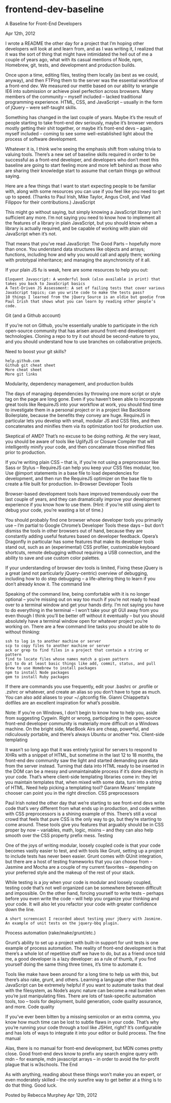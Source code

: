 frontend-dev-baseline
=====================

A Baseline for Front-End Developers

Apr 12th, 2012 

I wrote a README the other day for a project that I’m hoping other developers will look at and learn from, and as I was writing it, I realized that it was the sort of thing that might have intimidated the hell out of me a couple of years ago, what with its casual mentions of Node, npm, Homebrew, git, tests, and development and production builds.

Once upon a time, editing files, testing them locally (as best as we could, anyway), and then FTPing them to the server was the essential workflow of a front-end dev. We measured our mettle based on our ability to wrangle IE6 into submission or achieve pixel perfection across browsers. Many members of the community – myself included – lacked traditional programming experience. HTML, CSS, and JavaScript – usually in the form of jQuery – were self-taught skills.

Something has changed in the last couple of years. Maybe it’s the result of people starting to take front-end dev seriously, maybe it’s browser vendors mostly getting their shit together, or maybe it’s front-end devs – again, myself included – coming to see some well-established light about the process of software development.

Whatever it is, I think we’re seeing the emphasis shift from valuing trivia to valuing tools. There’s a new set of baseline skills required in order to be successful as a front-end developer, and developers who don’t meet this baseline are going to start feeling more and more left behind as those who are sharing their knowledge start to assume that certain things go without saying.

Here are a few things that I want to start expecting people to be familiar with, along with some resources you can use if you feel like you need to get up to speed. (Thanks to Paul Irish, Mike Taylor, Angus Croll, and Vlad Filippov for their contributions.)
JavaScript

This might go without saying, but simply knowing a JavaScript library isn’t sufficient any more. I’m not saying you need to know how to implement all the features of a library in plain JavaScript, but you should know when a library is actually required, and be capable of working with plain old JavaScript when it’s not.

That means that you’ve read JavaScript: The Good Parts – hopefully more than once. You understand data structures like objects and arrays; functions, including how and why you would call and apply them; working with prototypal inheritance; and managing the asynchronicity of it all.

If your plain JS fu is weak, here are some resources to help you out:

    Eloquent Javascript: A wonderful book (also available in print) that takes you back to JavaScript basics
    A Test-Driven JS Assessment: A set of failing tests that cover various JavaScript topics; can you write code to make the tests pass?
    10 things I learned from the jQuery Source is an oldie but goodie from Paul Irish that shows what you can learn by reading other people’s code.

Git (and a Github account)

If you’re not on Github, you’re essentially unable to participate in the rich open-source community that has arisen around front-end development technologies. Cloning a repo to try it out should be second-nature to you, and you should understand how to use branches on collaborative projects.

Need to boost your git skills?

    help.github.com
    Github git cheat sheet
    More cheat sheet
    More git links

Modularity, dependency management, and production builds

The days of managing dependencies by throwing one more script or style tag on the page are long gone. Even if you haven’t been able to incorporate great tools like RequireJS into your workflow at work, you should find time to investigate them in a personal project or in a project like Backbone Boilerplate, because the benefits they convey are huge. RequireJS in particular lets you develop with small, modular JS and CSS files, and then concatenates and minifies them via its optimization tool for production use.

Skeptical of AMD? That’s no excuse to be doing nothing. At the very least, you should be aware of tools like UglifyJS or Closure Compiler that will intelligently minify your code, and then concatenate those minified files prior to production.

If you’re writing plain CSS – that is, if you’re not using a preprocessor like Sass or Stylus – RequireJS can help you keep your CSS files modular, too. Use @import statements in a base file to load dependencies for development, and then run the RequireJS optimizer on the base file to create a file built for production.
In-Browser Developer Tools

Browser-based development tools have improved tremendously over the last couple of years, and they can dramatically improve your development experience if you know how to use them. (Hint: if you’re still using alert to debug your code, you’re wasting a lot of time.)

You should probably find one browser whose developer tools you primarily use – I’m partial to Google Chrome’s Developer Tools these days – but don’t dismiss the tools in other browsers out of hand, because they are constantly adding useful features based on developer feedback. Opera’s Dragonfly in particular has some features that make its developer tools stand out, such as an (experimental) CSS profiler, customizable keyboard shortcuts, remote debugging without requiring a USB connection, and the ability to save and use custom color palettes.

If your understanding of browser dev tools is limited, Fixing these jQuery is a great (and not particularly jQuery-centric) overview of debugging, including how to do step debugging – a life-altering thing to learn if you don’t already know it.
The command line

Speaking of the command line, being comfortable with it is no longer optional – you’re missing out on way too much if you’re not ready to head over to a terminal window and get your hands dirty. I’m not saying you have to do everything in the terminal – I won’t take your git GUI away from you even though I think you’ll be better off without it eventually – but you should absolutely have a terminal window open for whatever project you’re working on. There are a few command line tasks you should be able to do without thinking:

    ssh to log in to another machine or server
    scp to copy files to another machine or server
    ack or grep to find files in a project that contain a string or pattern
    find to locate files whose names match a given pattern
    git to do at least basic things like add, commit, status, and pull
    brew to use Homebrew to install packages
    npm to install Node packages
    gem to install Ruby packages

If there are commands you use frequently, edit your .bashrc or .profile or .zshrc or whatever, and create an alias so you don’t have to type as much. You can also add aliases to your ~/.gitconfig file. Gianni Chiappetta’s dotfiles are an excellent inspiration for what’s possible.

Note: If you’re on Windows, I don’t begin to know how to help you, aside from suggesting Cygwin. Right or wrong, participating in the open-source front-end developer community is materially more difficult on a Windows machine. On the bright side, MacBook Airs are cheap, powerful, and ridiculously portable, and there’s always Ubuntu or another *nix.
Client-side templating

It wasn’t so long ago that it was entirely typical for servers to respond to XHRs with a snippet of HTML, but sometime in the last 12 to 18 months, the front-end dev community saw the light and started demanding pure data from the server instead. Turning that data into HTML ready to be inserted in the DOM can be a messy and unmaintainable process if it’s done directly in your code. That’s where client-side templating libraries come in: they let you maintain templates that, when mixed with some data, turn into a string of HTML. Need help picking a templating tool? Garann Means’ template chooser can point you in the right direction.
CSS preprocessors

Paul Irish noted the other day that we’re starting to see front-end devs write code that’s very different from what ends up in production, and code written with CSS preprocessors is a shining example of this. There’s still a vocal crowd that feels that pure CSS is the only way to go, but they’re starting to come around. These tools give you features that arguably should be in CSS proper by now – variables, math, logic, mixins – and they can also help smooth over the CSS property prefix mess.
Testing

One of the joys of writing modular, loosely coupled code is that your code becomes vastly easier to test, and with tools like Grunt, setting up a project to include tests has never been easier. Grunt comes with QUnit integration, but there are a host of testing frameworks that you can choose from – Jasmine and Mocha are a couple of my current favorites – depending on your preferred style and the makeup of the rest of your stack.

While testing is a joy when your code is modular and loosely coupled, testing code that’s not well organized can be somewhere between difficult and impossible. On the other hand, forcing yourself to write tests – perhaps before you even write the code – will help you organize your thinking and your code. It will also let you refactor your code with greater confidence down the line.

    A short screencast I recorded about testing your jQuery with Jasmine.
    An example of unit tests on the jquery-bbq plugin.

Process automation (rake/make/grunt/etc.)

Grunt’s ability to set up a project with built-in support for unit tests is one example of process automation. The reality of front-end development is that there’s a whole lot of repetitive stuff we have to do, but as a friend once told me, a good developer is a lazy developer: as a rule of thumb, if you find yourself doing the same thing three times, it’s time to automate it.

Tools like make have been around for a long time to help us with this, but there’s also rake, grunt, and others. Learning a language other than JavaScript can be extremely helpful if you want to automate tasks that deal with the filesystem, as Node’s async nature can become a real burden when you’re just manipulating files. There are lots of task-specific automation tools, too – tools for deployment, build generation, code quality assurance, and more.
Code quality

If you’ve ever been bitten by a missing semicolon or an extra comma, you know how much time can be lost to subtle flaws in your code. That’s why you’re running your code through a tool like JSHint, right? It’s configurable and has lots of ways to integrate it into your editor or build process.
The fine manual

Alas, there is no manual for front-end development, but MDN comes pretty close. Good front-end devs know to prefix any search engine query with mdn – for example, mdn javascript arrays – in order to avoid the for-profit plague that is w3schools.
The End

As with anything, reading about these things won’t make you an expert, or even moderately skilled – the only surefire way to get better at a thing is to do that thing. Good luck.

Posted by Rebecca Murphey Apr 12th, 2012 
